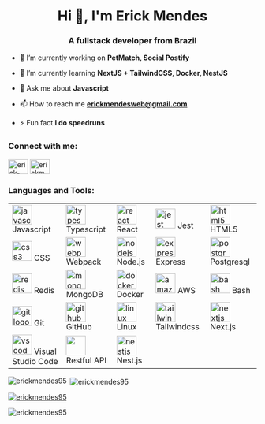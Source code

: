 <h1 align="center">Hi 👋, I'm Erick Mendes</h1>
<h3 align="center">A fullstack developer from Brazil</h3>

- 🔭 I’m currently working on **PetMatch, Social Postify**

- 🌱 I’m currently learning **NextJS + TailwindCSS, Docker, NestJS**

- 💬 Ask me about **Javascript**

- 📫 How to reach me **erickmendesweb@gmail.com**

- ⚡ Fun fact **I do speedruns**

<h3 align="left">Connect with me:</h3>
<p align="left">
<a href="https://linkedin.com/in/erick-mendes-46b718142" target="blank"><img align="center" src="https://raw.githubusercontent.com/rahuldkjain/github-profile-readme-generator/master/src/images/icons/Social/linked-in-alt.svg" alt="erick-mendes-46b718142" height="30" width="40" /></a>
<a href="https://instagram.com/erickmendeds" target="blank"><img align="center" src="https://raw.githubusercontent.com/rahuldkjain/github-profile-readme-generator/master/src/images/icons/Social/instagram.svg" alt="erickmendeds" height="30" width="40" /></a>
</p>

<h3 align="left">Languages and Tools:</h3>
<table >
    <tbody>
      <tr>
        <td>
          <img src="https://cdn.jsdelivr.net/gh/devicons/devicon/icons/javascript/javascript-original.svg" height="40" alt="javascript logo"  />
           Javascript
        </td>
        <td>
          <img src="https://cdn.jsdelivr.net/gh/devicons/devicon/icons/typescript/typescript-original.svg" height="40" alt="typescript logo"  />
           Typescript
        </td>
        <td>
          <img src="https://cdn.jsdelivr.net/gh/devicons/devicon/icons/react/react-original.svg" height="40" alt="react logo"  />
           React
        </td>
        <td>
          <img src="https://cdn.jsdelivr.net/gh/devicons/devicon/icons/jest/jest-plain.svg" height="40" alt="jest logo"  />
           Jest
        </td>
        <td>
          <img src="https://cdn.jsdelivr.net/gh/devicons/devicon/icons/html5/html5-original.svg" height="40" alt="html5 logo"  />
           HTML5
        </td>
      </tr>      
      <tr>
        <td>
          <img src="https://cdn.jsdelivr.net/gh/devicons/devicon/icons/css3/css3-original.svg" height="40" alt="css3 logo"  />
           CSS
        </td>
        <td>
          <img src="https://cdn.jsdelivr.net/gh/devicons/devicon/icons/webpack/webpack-original.svg" height="40" alt="webpack logo"  />
          Webpack
        </td>
        <td>
          <img src="https://cdn.jsdelivr.net/gh/devicons/devicon/icons/nodejs/nodejs-original.svg" height="40" alt="nodejs logo"  />
           Node.js
        </td>
        <td>
          <img src="https://skillicons.dev/icons?i=express" height="40" alt="express logo"  />
           Express
        </td>
        <td>
          <img src="https://cdn.jsdelivr.net/gh/devicons/devicon/icons/postgresql/postgresql-original.svg" height="40" alt="postgresql logo"  />
           Postgresql
        </td>
      </tr>
      <tr>
        <td>
          <img src="https://cdn.jsdelivr.net/gh/devicons/devicon/icons/redis/redis-original.svg" height="40" alt="redis logo"  />
           Redis
        </td>
        <td>
          <img src="https://cdn.jsdelivr.net/gh/devicons/devicon/icons/mongodb/mongodb-original.svg" height="40" alt="mongodb logo"  />
           MongoDB
        </td>
        <td>
          <img src="https://cdn.jsdelivr.net/gh/devicons/devicon/icons/docker/docker-original.svg" height="40" alt="docker logo"  />
           Docker
        </td>
        <td>
          <img src="https://cdn.jsdelivr.net/gh/devicons/devicon/icons/amazonwebservices/amazonwebservices-original.svg" height="40" alt="amazonwebservices logo"  />
           AWS
        </td>
        <td>
          <img src="https://cdn.simpleicons.org/gnubash/4EAA25" height="40" alt="bash logo"  />
           Bash
        </td>
      </tr>
      <tr>
        <td>
          <img src="https://cdn.jsdelivr.net/gh/devicons/devicon/icons/git/git-original.svg" height="40" alt="git logo"  />
           Git
        </td>
        <td>
          <img src="https://skillicons.dev/icons?i=github" height="40" alt="github logo"  />
           GitHub
        </td>
        <td>
          <img src="https://skillicons.dev/icons?i=linux" height="40" alt="linux logo"  />
           Linux
        </td>
         <td>
          <img src="https://cdn.simpleicons.org/tailwindcss/06B6D4" height="40" alt="tailwindcss logo"  />         
           Tailwindcss
        </td>
        <td>          
          <img src="https://skillicons.dev/icons?i=nextjs" height="40" alt="nextjs logo"  />
           Next.js
        </td>
      </tr>
      <tr>
        <td>
          <img src="https://cdn.simpleicons.org/visualstudiocode/007ACC" height="40" alt="vscode logo"   />
           Visual Studio Code
        </td>
        <td>
          <img src="https://github.com/ErickMendes95/ErickMendes95/assets/88746995/3140e3fc-f6dd-4003-bbb7-12d59e7e646f" width="40" />
           Restful API
        </td>
        <td>
          <img src="https://cdn.jsdelivr.net/gh/devicons/devicon/icons/nestjs/nestjs-original.svg" width="40" alt="nestjs logo"/>
           Nest.js
        </td>
      </tr>
    </tbody>
  </table>

<p><img align="left" src="https://github-readme-stats.vercel.app/api/top-langs?username=erickmendes95&show_icons=true&locale=en&layout=compact" alt="erickmendes95" /></p>

<p>&nbsp;<img align="center" src="https://github-readme-stats.vercel.app/api?username=erickmendes95&show_icons=true&locale=en" alt="erickmendes95" /></p>

<p align="left"> <a href="https://github.com/ryo-ma/github-profile-trophy"><img src="https://github-profile-trophy.vercel.app/?username=erickmendes95" alt="erickmendes95" /></a> </p>

<p align="left"> <img src="https://komarev.com/ghpvc/?username=erickmendes95&label=Profile%20views&color=0e75b6&style=flat" alt="erickmendes95" /> </p>
